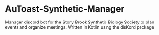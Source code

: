 # AuToast-Synthetic-Manager
Manager discord bot for the Stony Brook Synthetic Biology Society to plan events and organize meetings. Written in Kotlin using the disKord package
